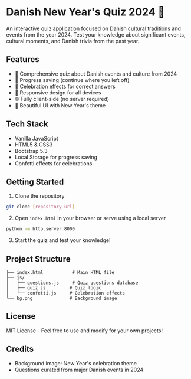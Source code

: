 # Danish New Year's Quiz 2024 🎉

An interactive quiz application focused on Danish cultural traditions and events from the year 2024. Test your knowledge about significant events, cultural moments, and Danish trivia from the past year.

## Features

- 🎯 Comprehensive quiz about Danish events and culture from 2024
- 💾 Progress saving (continue where you left off)
- 🎊 Celebration effects for correct answers
- 📱 Responsive design for all devices
- 🌐 Fully client-side (no server required)
- 🎨 Beautiful UI with New Year's theme

## Tech Stack

- Vanilla JavaScript
- HTML5 & CSS3
- Bootstrap 5.3
- Local Storage for progress saving
- Confetti effects for celebrations

## Getting Started

1. Clone the repository
```bash
git clone [repository-url]
```

2. Open `index.html` in your browser or serve using a local server
```bash
python -m http.server 8000
```

3. Start the quiz and test your knowledge!

## Project Structure

```
├── index.html           # Main HTML file
├── js/
│   ├── questions.js     # Quiz questions database
│   ├── quiz.js         # Quiz logic
│   └── confetti.js     # Celebration effects
└── bg.png              # Background image
```

## License

MIT License - Feel free to use and modify for your own projects!

## Credits

- Background image: New Year's celebration theme
- Questions curated from major Danish events in 2024

